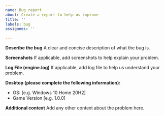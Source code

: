 ```yaml
---
name: Bug report
about: Create a report to help us improve
title: ''
labels: bug
assignees: ''

---
```


**Describe the bug**
A clear and concise description of what the bug is.

**Screenshots**
If applicable, add screenshots to help explain your problem.

**Log File (engine.log)**
If applicable, add log file to help us understand your problem.

**Desktop (please complete the following information):**
 - OS: [e.g. Windows 10 Home 20H2]
 - Game Version [e.g. 1.0.0]

**Additional context**
Add any other context about the problem here.
